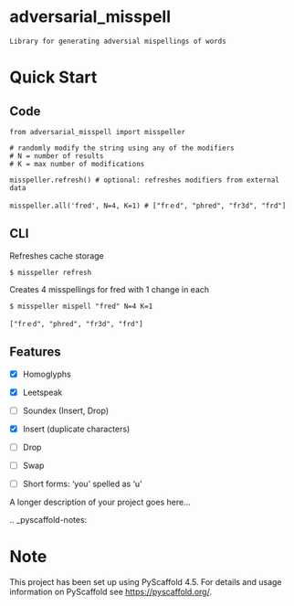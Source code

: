 # adversarial_misspell

    Library for generating adversial mispellings of words

# Quick Start
## Code

```
from adversarial_misspell import misspeller

# randomly modify the string using any of the modifiers
# N = number of results
# K = max number of modifications

misspeller.refresh() # optional: refreshes modifiers from external data

misspeller.all('fred', N=4, K=1) # ["frｅd", "phred", "fr3d", "frd"]
```

## CLI

Refreshes cache storage

```
$ misspeller refresh
```

Creates 4 misspellings for fred with 1 change in each

```
$ misspeller mispell "fred" N=4 K=1

["frｅd", "phred", "fr3d", "frd"]
```

## Features

- [x] Homoglyphs
- [x] Leetspeak
- [ ] Soundex (Insert, Drop)
- [x] Insert (duplicate characters)
- [ ] Drop
- [ ] Swap
- [ ] Short forms: ‘you’ spelled as ‘u’ 


A longer description of your project goes here...


.. _pyscaffold-notes:

Note
====

This project has been set up using PyScaffold 4.5. For details and usage
information on PyScaffold see https://pyscaffold.org/.
